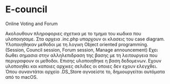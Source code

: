 # E-council
Online Voting and Forum

Ακολουθουν πληροφοριες σχετικα με το τμημα του κωδικα που υλοποιησαμε.
Στα αρχεια .inc.php υπαρχουν οι κλασεις του case diagram. Υλοποιηθηκαν μεθοδοι με τη λογικη Object oriented programming.(Session, Council session, Forum session, Manage announcement)
Εχει δωθει σημασια στην αλληλεπιδραση της βασης με τη λειτουργεια που περιγραφουν οι μεθοδοι.
Επισης υλοποιηθηκε η βαση δεδομενων.
Εχουν υλοποιηθει και καποιες αρχικες σελιδες οι οποιες δεν εχουν ελεγχθει. 
Όπου συναντάται αρχείο .DS_Store αγνοείστε το, δημιουργείται αυτόματα από το macOS.
